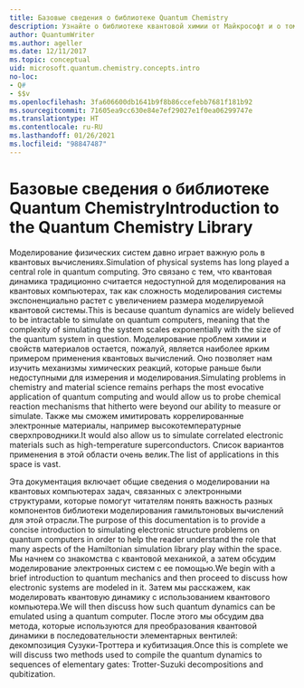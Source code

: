 ```yaml
---
title: Базовые сведения о библиотеке Quantum Chemistry
description: Узнайте о библиотеке квантовой химии от Майкрософт и о том, как с ее использованием имитировать проблемы с электронными структурами на квантовых компьютерах.
author: QuantumWriter
ms.author: ageller
ms.date: 12/11/2017
ms.topic: conceptual
uid: microsoft.quantum.chemistry.concepts.intro
no-loc:
- Q#
- $$v
ms.openlocfilehash: 3fa606600db1641b9f8b86ccefebb7681f181b92
ms.sourcegitcommit: 71605ea9cc630e84e7ef29027e1f0ea06299747e
ms.translationtype: HT
ms.contentlocale: ru-RU
ms.lasthandoff: 01/26/2021
ms.locfileid: "98847487"
---
```

# <a name="introduction-to-the-quantum-chemistry-library"></a><span data-ttu-id="9e096-103">Базовые сведения о библиотеке Quantum Chemistry</span><span class="sxs-lookup"><span data-stu-id="9e096-103">Introduction to the Quantum Chemistry Library</span></span>

<span data-ttu-id="9e096-104">Моделирование физических систем давно играет важную роль в квантовых вычислениях.</span><span class="sxs-lookup"><span data-stu-id="9e096-104">Simulation of physical systems has long played a central role in quantum computing.</span></span>  <span data-ttu-id="9e096-105">Это связано с тем, что квантовая динамика традиционно считается недоступной для моделирования на квантовых компьютерах, так как сложность моделирования системы экспоненциально растет с увеличением размера моделируемой квантовой системы.</span><span class="sxs-lookup"><span data-stu-id="9e096-105">This is because quantum dynamics are widely believed to be intractable to simulate on quantum computers, meaning that the complexity of simulating the system scales exponentially with the size of the quantum system in question.</span></span>  <span data-ttu-id="9e096-106">Моделирование проблем химии и свойств материалов остается, пожалуй, является наиболее ярким примером применения квантовых вычислений. Оно позволяет нам изучить механизмы химических реакций, которые раньше были недоступными для измерения и моделирования.</span><span class="sxs-lookup"><span data-stu-id="9e096-106">Simulating problems in chemistry and material science remains perhaps the most evocative application of quantum computing and would allow us to probe chemical reaction mechanisms that hitherto were beyond our ability to measure or simulate.</span></span>  <span data-ttu-id="9e096-107">Также мы сможем имитировать коррелированные электронные материалы, например высокотемпературные сверхпроводники.</span><span class="sxs-lookup"><span data-stu-id="9e096-107">It would also allow us to simulate correlated electronic materials such as high-temperature superconductors.</span></span> <span data-ttu-id="9e096-108">Список вариантов применения в этой области очень велик.</span><span class="sxs-lookup"><span data-stu-id="9e096-108">The list of applications in this space is vast.</span></span>

<span data-ttu-id="9e096-109">Эта документация включает общие сведения о моделировании на квантовых компьютерах задач, связанных с электронными структурами, которые помогут читателям понять важность разных компонентов библиотеки моделирования гамильтоновых вычислений для этой отрасли.</span><span class="sxs-lookup"><span data-stu-id="9e096-109">The purpose of this documentation is to provide a concise introduction to simulating electronic structure problems on quantum computers in order to help the reader understand the role that many aspects of the Hamiltonian simulation library play within the space.</span></span>  <span data-ttu-id="9e096-110">Мы начнем со знакомства с квантовой механикой, а затем обсудим моделирование электронных систем с ее помощью.</span><span class="sxs-lookup"><span data-stu-id="9e096-110">We begin with a brief introduction to quantum mechanics and then proceed to discuss how electronic systems are modeled in it.</span></span>  <span data-ttu-id="9e096-111">Затем мы расскажем, как моделировать квантовую динамику с использованием квантового компьютера.</span><span class="sxs-lookup"><span data-stu-id="9e096-111">We will then discuss how such quantum dynamics can be emulated using a quantum computer.</span></span>  <span data-ttu-id="9e096-112">После этого мы обсудим два метода, которые используются для преобразования квантовой динамики в последовательности элементарных вентилей: декомпозиция Сузуки-Троттера и кубитизация.</span><span class="sxs-lookup"><span data-stu-id="9e096-112">Once this is complete we will discuss two methods used to compile the quantum dynamics to sequences of elementary gates: Trotter-Suzuki decompositions and qubitization.</span></span>
